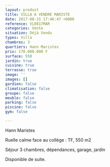 ```yaml
---
layout: produit
title: VILLA A VENDRE MARISTE
date: 2017-08-31 17:46:47 +0000
reference: VL0817MAR
categories: Vente
situation: Déjà Vendu
types: Villa
chambres: 3
quartiers: Hann Maristes
prix: 170.000.000 F
surface: 550
jardin: true
cuisine: true
terrasse: true
image: ''
images: []
gardien: false
climatisation: false
groupe: false
meuble: false
parking: false
piscine: false
gym: false

---
```



Hann Maristes

Ruelle calme face au collège : TF, 550 m2

Séjour 3 chambres, dépendances, garage, jardin

Disponible de suite.

